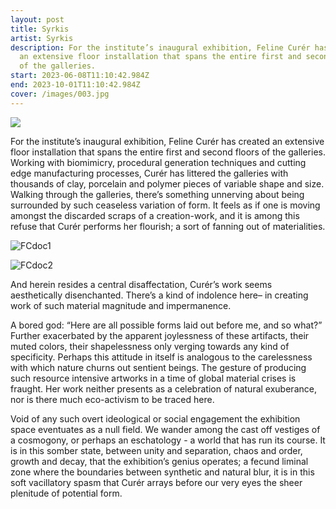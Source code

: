```yaml
---
layout: post
title: Syrkis
artist: Syrkis
description: For the institute’s inaugural exhibition, Feline Curér has created
  an extensive floor installation that spans the entire first and second floors
  of the galleries.
start: 2023-06-08T11:10:42.984Z
end: 2023-10-01T11:10:42.984Z
cover: /images/003.jpg
---
```

![](/images/Room_2_done-transformed.jpeg)

For the institute’s inaugural exhibition,
Feline Curér has created an extensive floor
installation that spans the entire first and second floors of the galleries.
Working with biomimicry, procedural
generation techniques and cutting edge manufacturing processes, Curér has littered the galleries with thousands of clay, porcelain and polymer pieces of variable shape and size.
Walking through the galleries, there’s something unnerving about being surrounded by such ceaseless variation of form. It feels as if one is moving amongst the discarded scraps of a creation-work, and it is among this refuse that Curér performs her flourish; a sort of fanning out of materialities.

![FCdoc1](/images/rooom1.jpg "FCdoc1")

![FCdoc2](/images/closeup3.jpg "FCdoc2")

And herein resides a central disaffectation, Curér’s work seems aesthetically disenchanted. There’s a kind of indolence here– in creating work of such material magnitude and impermanence.

A bored god: “Here are all possible forms laid out before me, and so what?” Further exacerbated by the apparent joylessness of these artifacts, their muted colors, their shapelessness only verging towards any kind of specificity.
Perhaps this attitude in itself is analogous to the carelessness with which nature churns out sentient beings. The gesture of producing such resource intensive artworks in a time of global material crises is fraught. Her work neither presents as a celebration of natural exuberance, nor is there much eco-activism to be traced here.

Void of any such overt ideological or social engagement the exhibition space eventuates as a null field.
We wander among the cast off vestiges of a cosmogony, or perhaps an eschatology - a world that has run its course.
It is in this somber state, between unity and separation, chaos and order, growth and decay, that the exhibition’s genius operates; a fecund liminal zone where the boundaries between synthetic and natural blur, it is in this soft vacillatory spasm that Curér arrays before our very eyes the sheer plenitude of potential form.

